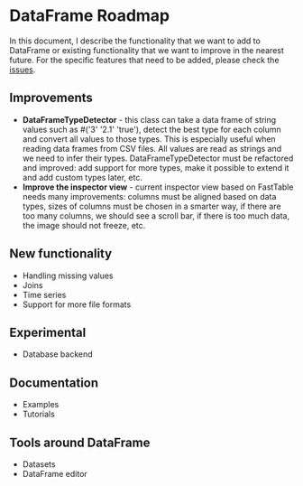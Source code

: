 # DataFrame Roadmap

In this document, I describe the functionality that we want to add to DataFrame or existing functionality that we want to improve in the nearest future. For the specific features that need to be added, please check the [issues](https://github.com/PolyMathOrg/DataFrame/issues).

## Improvements

* **DataFrameTypeDetector** - this class can take a data frame of string values such as #('3' '2.1' 'true'), detect the best type for each column and convert all values to those types. This is especially useful when reading data frames from CSV files. All values are read as strings and we need to infer their types. DataFrameTypeDetector must be refactored and improved: add support for more types, make it possible to extend it and add custom types later, etc.
* **Improve the inspector view** - current inspector view based on FastTable needs many improvements: columns must be aligned based on data types, sizes of columns must be chosen in a smarter way, if there are too many columns, we should see a scroll bar, if there is too much data, the image should not freeze, etc.

## New functionality

* Handling missing values
* Joins
* Time series
* Support for more file formats

## Experimental

* Database backend

## Documentation

* Examples
* Tutorials

## Tools around DataFrame

* Datasets
* DataFrame editor
